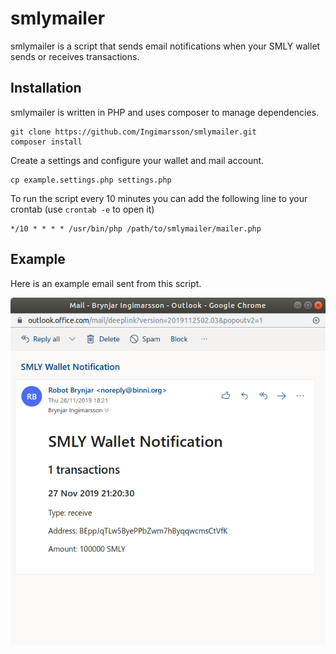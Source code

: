 # smlymailer

smlymailer is a script that sends email notifications when your SMLY wallet sends or receives transactions.

## Installation

smlymailer is written in PHP and uses composer to manage dependencies. 

    git clone https://github.com/Ingimarsson/smlymailer.git
    composer install

Create a settings and configure your wallet and mail account.

    cp example.settings.php settings.php

To run the script every 10 minutes you can add the following line to your crontab (use `crontab -e` to open it)

    */10 * * * * /usr/bin/php /path/to/smlymailer/mailer.php

## Example

Here is an example email sent from this script.

![](example.png)
